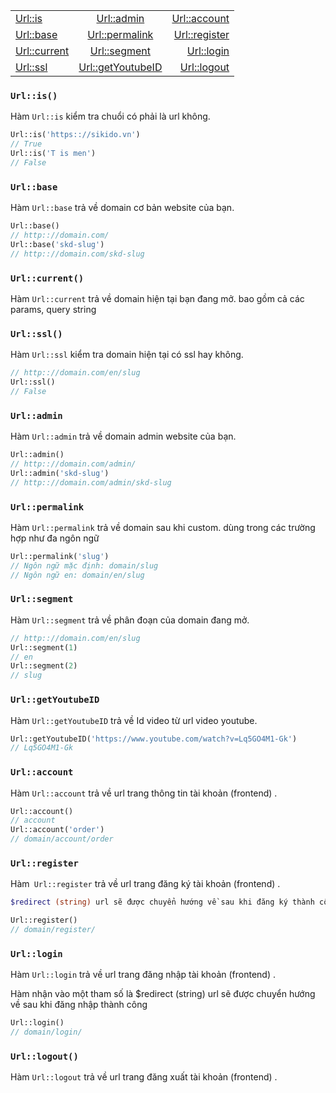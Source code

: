 |                             |                                       |                               |
|-----------------------------|:-------------------------------------:|------------------------------:|
| [Url::is](#urlis)           |        [Url::admin](#urladmin)        |   [Url::account](#urlaccount) |
| [Url::base](#urlbase)       |    [Url::permalink](#urlpermalink)    | [Url::register](#urlregister) |
| [Url::current](#urlcurrent) |      [Url::segment](#urlsegment)      |       [Url::login](#urllogin) |
| [Url::ssl](#urlssl)         | [Url::getYoutubeID](#urlgetYoutubeID) |     [Url::logout](#urllogout) |



### `Url::is()`
Hàm `Url::is` kiểm tra chuổi có phải là url không.

```php
Url::is('https:://sikido.vn')
// True
Url::is('T is men')
// False
```

### `Url::base`
Hàm `Url::base` trả về domain cơ bản website của bạn.

```php
Url::base()
// http:://domain.com/
Url::base('skd-slug')
// http:://domain.com/skd-slug
```

### `Url::current()`
Hàm `Url::current` trả về domain hiện tại bạn đang mở. bao gồm cả các params, query string


### `Url::ssl()`
Hàm `Url::ssl` kiểm tra domain hiện tại có ssl hay không.

```php
// http:://domain.com/en/slug
Url::ssl()
// False
```

### `Url::admin`
Hàm `Url::admin` trả về domain admin website của bạn.

```php
Url::admin()
// http:://domain.com/admin/
Url::admin('skd-slug')
// http:://domain.com/admin/skd-slug
```

### `Url::permalink`
Hàm `Url::permalink` trả về domain sau khi custom. dùng trong các trường hợp như đa ngôn ngữ

```php
Url::permalink('slug')
// Ngôn ngữ mặc định: domain/slug
// Ngôn ngữ en: domain/en/slug
```

### `Url::segment`
Hàm `Url::segment` trả về phân đoạn của domain đang mở.

```php
// http:://domain.com/en/slug
Url::segment(1)
// en
Url::segment(2)
// slug
```

### `Url::getYoutubeID`
Hàm `Url::getYoutubeID` trả về Id video từ url video youtube.

```php
Url::getYoutubeID('https://www.youtube.com/watch?v=Lq5GO4M1-Gk')
// Lq5GO4M1-Gk
```

### `Url::account`
Hàm `Url::account` trả về url trang thông tin tài khoản (frontend) .

```php
Url::account()
// account
Url::account('order')
// domain/account/order
```

### `Url::register`
Hàm` Url::register` trả về url trang đăng ký tài khoản (frontend) .

```php
$redirect (string) url sẽ được chuyển hướng về sau khi đăng ký thành công

Url::register()
// domain/register/
```

### `Url::login`
Hàm `Url::login` trả về url trang đăng nhập tài khoản (frontend) .

Hàm nhận vào một tham số là $redirect (string) url sẽ được chuyển hướng về sau khi đăng nhập thành công

```php
Url::login()
// domain/login/
```

### `Url::logout()`
Hàm `Url::logout` trả về url trang đăng xuất tài khoản (frontend) .